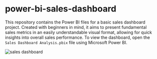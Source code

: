 # power-bi-sales-dashboard
This repository contains the Power BI files for a basic sales dashboard project. Created with beginners in mind, it aims to present fundamental sales metrics in an easily understandable visual format, allowing for quick insights into overall sales performance.
To view the dashboard, open the `Sales Dashboard Analysis.pbix` file using Microsoft Power BI.

![sales dashboard](https://github.com/user-attachments/assets/b7229d3f-00d4-417a-bfc2-fb0a19507f8b)
